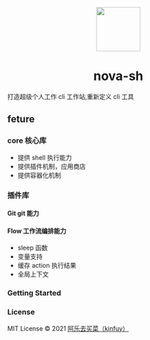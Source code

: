 <p align="center">
  <img width="100px" src="https://user-images.githubusercontent.com/37766068/223753053-5392b064-4507-452f-9a7f-69ada3ce27f9.png">
</p>

<h1 align="center"> nova-sh</h1>

打造超级个人工作 cli 工作站,重新定义 cli 工具

## feture

### core 核心库

- 提供 shell 执行能力
- 提供插件机制，应用商店
- 提供容器化机制

### 插件库

#### Git git 能力

#### Flow 工作流编排能力

- sleep 函数
- 变量支持
- 缓存 action 执行结果
- 全局上下文

### Getting Started

### License

MIT License © 2021 [阿乐去买菜（kinfuy）](https://github.com/kinfuy)
